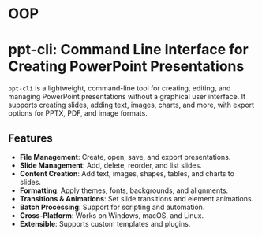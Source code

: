 # OOP

# ppt-cli: Command Line Interface for Creating PowerPoint Presentations

`ppt-cli` is a lightweight, command-line tool for creating, editing, and managing PowerPoint presentations without a graphical user interface. It supports creating slides, adding text, images, charts, and more, with export options for PPTX, PDF, and image formats.

## Features

- **File Management**: Create, open, save, and export presentations.
- **Slide Management**: Add, delete, reorder, and list slides.
- **Content Creation**: Add text, images, shapes, tables, and charts to slides.
- **Formatting**: Apply themes, fonts, backgrounds, and alignments.
- **Transitions & Animations**: Set slide transitions and element animations.
- **Batch Processing**: Support for scripting and automation.
- **Cross-Platform**: Works on Windows, macOS, and Linux.
- **Extensible**: Supports custom templates and plugins.

